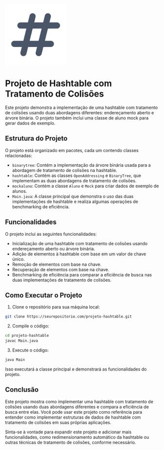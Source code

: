 <img src="img/hash.png" alt="logo" width="200"/>

# Projeto de Hashtable com Tratamento de Colisões

Este projeto demonstra a implementação de uma hashtable com tratamento de colisões usando duas abordagens diferentes: endereçamento aberto e árvore binária. O projeto também inclui uma classe de aluno mock para gerar dados de exemplo.

## Estrutura do Projeto

O projeto está organizado em pacotes, cada um contendo classes relacionadas:

- `binarytree`: Contém a implementação da árvore binária usada para a abordagem de tratamento de colisões na hashtable.
- `hashtable`: Contém as classes `OpenAddressing` e `BinaryTree`, que implementam as duas abordagens de tratamento de colisões.
- `mockaluno`: Contém a classe `Aluno` e `Mock` para criar dados de exemplo de alunos.
- `Main.java`: A classe principal que demonstra o uso das duas implementações de hashtable e realiza algumas operações de benchmarking de eficiência.

## Funcionalidades

O projeto inclui as seguintes funcionalidades:

- Inicialização de uma hashtable com tratamento de colisões usando endereçamento aberto ou árvore binária.
- Adição de elementos à hashtable com base em um valor de chave único.
- Remoção de elementos com base na chave.
- Recuperação de elementos com base na chave.
- Benchmarking de eficiência para comparar a eficiência de busca nas duas implementações de tratamento de colisões.

## Como Executar o Projeto

1. Clone o repositório para sua máquina local:

```bash
git clone https://seurepositorio.com/projeto-hashtable.git
```

2. Compile o código:

```bash
cd projeto-hashtable
javac Main.java
```

3. Execute o código:

```bash
java Main
```

Isso executará a classe principal e demonstrará as funcionalidades do projeto.

## Conclusão

Este projeto mostra como implementar uma hashtable com tratamento de colisões usando duas abordagens diferentes e compara a eficiência de busca entre elas. Você pode usar este projeto como referência para entender como implementar estruturas de dados de hashtable com tratamento de colisões em suas próprias aplicações.

Sinta-se à vontade para expandir este projeto e adicionar mais funcionalidades, como redimensionamento automático da hashtable ou outras técnicas de tratamento de colisões, conforme necessário.